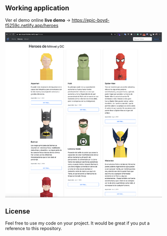 ## Working application

Ver el demo online **live demo** -> https://epic-boyd-f5259c.netlify.app/heroes

![App Heroes Angular 10][demo]
## License

Feel free to use my code on your project. It would be great if you put a reference to this repository.

[demo]: src/assets/img/app-heroes.png